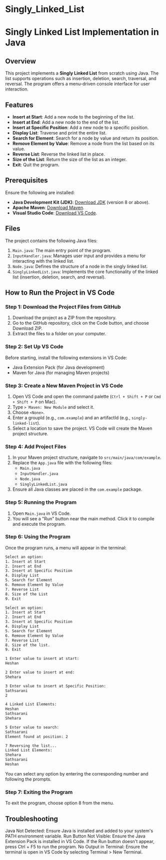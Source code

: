 # Singly_Linked_List
# Singly Linked List Implementation in Java

## Overview

This project implements a **Singly Linked List** from scratch using Java. The list supports operations such as insertion, deletion, search, traversal, and reversal. The program offers a menu-driven console interface for user interaction.

## Features

- **Insert at Start**: Add a new node to the beginning of the list.
- **Insert at End**: Add a new node to the end of the list.
- **Insert at Specific Position**: Add a new node to a specific position.
- **Display List**: Traverse and print the entire list.
- **Search for Element**: Search for a node by value and return its position.
- **Remove Element by Value**: Remove a node from the list based on its value.
- **Reverse List**: Reverse the linked list in place.
- **Size of the List**: Return the size of the list as an integer.
- **Exit**: Quit the program.

## Prerequisites

Ensure the following are installed:

- **Java Development Kit (JDK)**: [Download JDK](https://www.oracle.com/java/technologies/javase-downloads.html) (version 8 or above).
- **Apache Maven**: [Download Maven](https://maven.apache.org/download.cgi).
- **Visual Studio Code**: [Download VS Code](https://code.visualstudio.com/).

## Files

The project contains the following Java files:

1. `Main.java`: The main entry point of the program.
2. `InputHandler.java`: Manages user input and provides a menu for interacting with the linked list.
3. `Node.java`: Defines the structure of a node in the singly linked list.
4. `SinglyLinkedList.java`: Implements the core functionality of the linked list (insertion, deletion, search, and reversal).

## How to Run the Project in VS Code

### Step 1: Download the Project Files from GitHub

1. Download the project as a ZIP from the repository.
2. Go to the GitHub repository, click on the Code button, and choose Download ZIP.
3. Extract the files to a folder on your computer.

### Step 2: Set Up VS Code

Before starting, install the following extensions in VS Code:

- Java Extension Pack (for Java development)
- Maven for Java (for managing Maven projects)

### Step 3: Create a New Maven Project in VS Code

1. Open VS Code and open the command palette (`Ctrl + Shift + P` or `Cmd + Shift + P` on Mac).
2. Type `> Maven: New Module` and select it.
3. Choose `<None>`.
4. Enter a groupId (e.g., `com.example`) and an artifactId (e.g., `singly-linked-list`).
5. Select a location to save the project. VS Code will create the Maven project structure.

### Step 4: Add Project Files

1. In your Maven project structure, navigate to `src/main/java/com/example`.
2. Replace the `App.java` file with the following files:
   - `Main.java`
   - `InputHandler.java`
   - `Node.java`
   - `SinglyLinkedList.java`
3. Ensure all Java classes are placed in the `com.example` package.

### Step 5: Running the Program

1. Open `Main.java` in VS Code.
2. You will see a "Run" button near the main method. Click it to compile and execute the program.

### Step 6: Using the Program

Once the program runs, a menu will appear in the terminal:

```bash
Select an option:
1. Insert at Start
2. Insert at End
3. Insert at Specific Position
4. Display List
5. Search for Element
6. Remove Element by Value
7. Reverse List
8. Size of the List
9. Exit

Select an option:
1. Insert at Start
2. Insert at End
3. Insert at Specific Position
4. Display List
5. Search for Element
6. Remove Element by Value
7. Reverse List
8. Size of the list.
9. Exit

1 Enter value to insert at start:
Heshan

2 Enter value to insert at end:
Shehara

3 Enter value to insert at Specific Position:
Sathsarani
2

4 Linked List Elements:
Heshan
Sathsarani
Shehara

5 Enter value to search:
Sathsarani
Element found at position: 2

7 Reversing the list... 
Linked List Elements:
Shehara
Sathsarani
Heshan
```
You can select any option by entering the corresponding number and following the prompts.

### Step 7: Exiting the Program
To exit the program, choose option 8 from the menu.

## Troubleshooting
Java Not Detected: Ensure Java is installed and added to your system's PATH environment variable.
Run Button Not Visible: Ensure the Java Extension Pack is installed in VS Code. If the Run button doesn't appear, press Ctrl + F5 to run the program.
No Output in Terminal: Ensure the terminal is open in VS Code by selecting Terminal > New Terminal.
